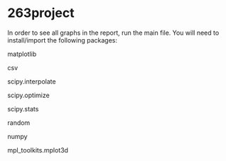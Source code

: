 # 263project

In order to see all graphs in the report, run the main file. You will need to install/import the following packages: 

matplotlib 

csv

scipy.interpolate

scipy.optimize

scipy.stats 

random 

numpy

mpl_toolkits.mplot3d
